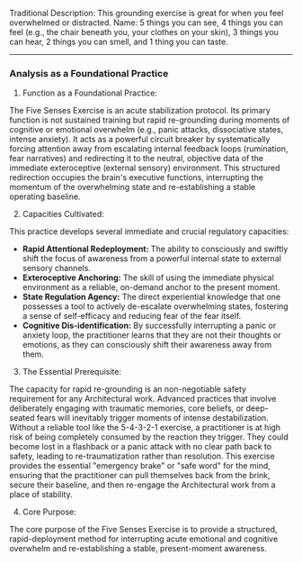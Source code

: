   

Traditional Description: This grounding exercise is great for when you feel overwhelmed or distracted. Name: 5 things you can see, 4 things you can feel (e.g., the chair beneath you, your clothes on your skin), 3 things you can hear, 2 things you can smell, and 1 thing you can taste.

---

### Analysis as a Foundational Practice

1. Function as a Foundational Practice:

The Five Senses Exercise is an acute stabilization protocol. Its primary function is not sustained training but rapid re-grounding during moments of cognitive or emotional overwhelm (e.g., panic attacks, dissociative states, intense anxiety). It acts as a powerful circuit breaker by systematically forcing attention away from escalating internal feedback loops (rumination, fear narratives) and redirecting it to the neutral, objective data of the immediate exteroceptive (external sensory) environment. This structured redirection occupies the brain's executive functions, interrupting the momentum of the overwhelming state and re-establishing a stable operating baseline.

2. Capacities Cultivated:

This practice develops several immediate and crucial regulatory capacities:

- **Rapid Attentional Redeployment:** The ability to consciously and swiftly shift the focus of awareness from a powerful internal state to external sensory channels.
- **Exteroceptive Anchoring:** The skill of using the immediate physical environment as a reliable, on-demand anchor to the present moment.
- **State Regulation Agency:** The direct experiential knowledge that one possesses a tool to actively de-escalate overwhelming states, fostering a sense of self-efficacy and reducing fear of the fear itself.
- **Cognitive Dis-identification:** By successfully interrupting a panic or anxiety loop, the practitioner learns that they are not their thoughts or emotions, as they can consciously shift their awareness away from them.

3. The Essential Prerequisite:

The capacity for rapid re-grounding is an non-negotiable safety requirement for any Architectural work. Advanced practices that involve deliberately engaging with traumatic memories, core beliefs, or deep-seated fears will inevitably trigger moments of intense destabilization. Without a reliable tool like the 5-4-3-2-1 exercise, a practitioner is at high risk of being completely consumed by the reaction they trigger. They could become lost in a flashback or a panic attack with no clear path back to safety, leading to re-traumatization rather than resolution. This exercise provides the essential "emergency brake" or "safe word" for the mind, ensuring that the practitioner can pull themselves back from the brink, secure their baseline, and then re-engage the Architectural work from a place of stability.

4. Core Purpose:

The core purpose of the Five Senses Exercise is to provide a structured, rapid-deployment method for interrupting acute emotional and cognitive overwhelm and re-establishing a stable, present-moment awareness.